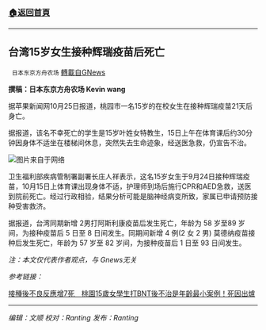 ###  [:house:返回首頁](https://github.com/ourhimalayas/txt)
---


## 台湾15岁女生接种辉瑞疫苗后死亡
` 日本东京方舟农场` [轉載自GNews](https://gnews.org/zh-hans/1617038/)

**撰稿：日本东京方舟农场 Kevin wang**

据苹果新闻网10月25日报道，桃园市一名15岁的在校女生在接种辉瑞疫苗21天后身亡。

据报道，该名不幸死亡的学生是15岁叶姓女特教生，15日上午在体育课后约30分钟因身体不适坐在楼梯间休息，突然失去生命迹象，经送医急救，仍宣告不治。

![](https://assets.gnews.org/wp-content/uploads/2021/10/2020-11-18T173710Z_693770841_RC2T5K9MGBWX_RTRMADP_3_HEALTH-CORONAVIRUS-BRITAIN-MHRA.jpg)图片来自于网络

卫生福利部疾病管制署副署长庄人祥表示，这名15岁女生于9月24日接种辉瑞疫苗，10月15日上体育课出现身体不适，护理师到场后施行CPR和AED急救，送医到院前死亡。经过行政相验，结果分析可能是脑神经病变所致，家属已申请预防接种受害救济。

据报道，台湾同期新增 2男打阿斯利康疫苗后发生死亡，年龄为 58 岁至89 岁间，为接种疫苗后 5 日至 8 日间发生。同期间新增 4 例(2 女 2 男) 莫德纳疫苗接种后发生死亡，年龄为 57 岁至 82 岁间，为接种疫苗后 1 日至 93 日间发生。

*注：本文仅代表作者观点，与 Gnews无关*

*参考链接：*

[接種後不良反應增7死　桃園15歲女學生打BNT後不治是年齡最小案例！死因出爐](https://tw.appledaily.com/life/20211025/M2UBWKKMIVHSDJBPFKOMHKLVIY/)

* * *

*编辑：文顺 校对：Ranting 发布：Ranting*
